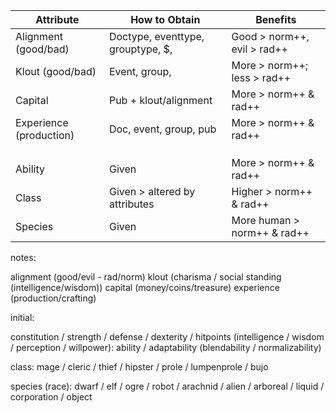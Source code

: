 

|  Attribute             | How to Obtain                     | Benefits                    |
|------------------------|-----------------------------------|-----------------------------|
| Alignment (good/bad)   | Doctype, eventtype, grouptype, $, | Good > norm++, evil > rad++ |
| Klout (good/bad)       | Event, group,                     | More > norm++; less > rad++ |
| Capital                | Pub + klout/alignment             | More > norm++ & rad++       |
| Experience (production)| Doc, event, group, pub            | More > norm++ & rad++       |
|                        |                                   |                             |
|                        |                                   |                             |
|                        |                                   |                             |
| Ability                | Given                             | More > norm++ & rad++       |
| Class                  | Given > altered by attributes     | Higher > norm++ & rad++     |
| Species                | Given                             | More human > norm++ & rad++ |

notes:

alignment (good/evil - rad/norm)
klout (charisma / social standing (intelligence/wisdom))
capital (money/coins/treasure)
experience (production/crafting)

initial:

constitution / strength / defense / dexterity / hitpoints (intelligence / wisdom / perception / willpower):
ability / adaptability (blendability / normalizability)

class: mage / cleric / thief / hipster / prole / lumpenprole / bujo 

species (race): dwarf / elf / ogre / robot / arachnid / alien / arboreal / liquid / corporation / object 
